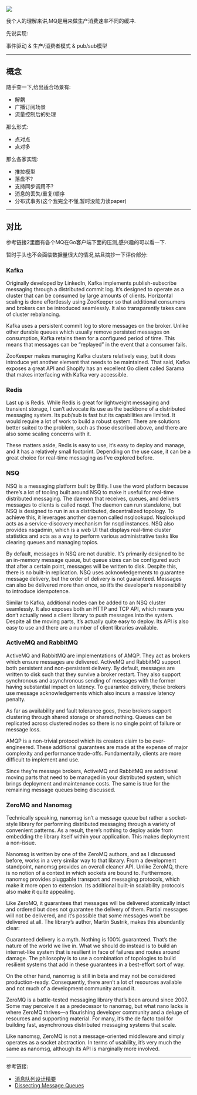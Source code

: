 ![](https://o4dyfn0ef.qnssl.com/image/2016-09-11-message_queue.png?imageView2/2/h/400) 

我个人的理解来讲,MQ是用来做生产消费速率不同的缓冲. 

先说实现: 

事件驱动 & 生产/消费者模式 & pub/sub模型

- - - - -- 

## 概念 

随手查一下,给出适合场景有: 

- 解耦
- 广播订阅场景
- 流量控制后的处理

那么形式: 

- 点对点
- 点对多 

那么各家实现: 

- 推拉模型
- 落盘不?
- 支持同步调用不?
- 消息的丢失/重复/顺序
- 分布式事务(这个我完全不懂,暂时没能力读paper)
 
- - - - -- 

## 对比 

参考链接2里面有各个MQ在Go客户端下面的压测,感兴趣的可以看一下. 

暂时手头也不会面临数据量很大的情况,姑且摘抄一下评价部分: 

### Kafka

Originally developed by LinkedIn, Kafka implements publish-subscribe messaging through a distributed commit log. It’s designed to operate as a cluster that can be consumed by large amounts of clients. Horizontal scaling is done effortlessly using ZooKeeper so that additional consumers and brokers can be introduced seamlessly. It also transparently takes care of cluster rebalancing.

Kafka uses a persistent commit log to store messages on the broker. Unlike other durable queues which usually remove persisted messages on consumption, Kafka retains them for a configured period of time. This means that messages can be “replayed” in the event that a consumer fails.

ZooKeeper makes managing Kafka clusters relatively easy, but it does introduce yet another element that needs to be maintained. That said, Kafka exposes a great API and Shopify has an excellent Go client called Sarama that makes interfacing with Kafka very accessible.

### Redis

Last up is Redis. While Redis is great for lightweight messaging and transient storage, I can’t advocate its use as the backbone of a distributed messaging system. Its pub/sub is fast but its capabilities are limited. It would require a lot of work to build a robust system. There are solutions better suited to the problem, such as those described above, and there are also some scaling concerns with it.

These matters aside, Redis is easy to use, it’s easy to deploy and manage, and it has a relatively small footprint. Depending on the use case, it can be a great choice for real-time messaging as I’ve explored before. 

### NSQ

NSQ is a messaging platform built by Bitly. I use the word platform because there’s a lot of tooling built around NSQ to make it useful for real-time distributed messaging. The daemon that receives, queues, and delivers messages to clients is called nsqd. The daemon can run standalone, but NSQ is designed to run in as a distributed, decentralized topology. To achieve this, it leverages another daemon called nsqlookupd. Nsqlookupd acts as a service-discovery mechanism for nsqd instances. NSQ also provides nsqadmin, which is a web UI that displays real-time cluster statistics and acts as a way to perform various administrative tasks like clearing queues and managing topics.

By default, messages in NSQ are not durable. It’s primarily designed to be an in-memory message queue, but queue sizes can be configured such that after a certain point, messages will be written to disk. Despite this, there is no built-in replication. NSQ uses acknowledgements to guarantee message delivery, but the order of delivery is not guaranteed. Messages can also be delivered more than once, so it’s the developer’s responsibility to introduce idempotence.

Similar to Kafka, additional nodes can be added to an NSQ cluster seamlessly. It also exposes both an HTTP and TCP API, which means you don’t actually need a client library to push messages into the system. Despite all the moving parts, it’s actually quite easy to deploy. Its API is also easy to use and there are a number of client libraries available. 

### ActiveMQ and RabbitMQ

ActiveMQ and RabbitMQ are implementations of AMQP. They act as brokers which ensure messages are delivered. ActiveMQ and RabbitMQ support both persistent and non-persistent delivery. By default, messages are written to disk such that they survive a broker restart. They also support synchronous and asynchronous sending of messages with the former having substantial impact on latency. To guarantee delivery, these brokers use message acknowledgements which also incurs a massive latency penalty.

As far as availability and fault tolerance goes, these brokers support clustering through shared storage or shared nothing. Queues can be replicated across clustered nodes so there is no single point of failure or message loss.

AMQP is a non-trivial protocol which its creators claim to be over-engineered. These additional guarantees are made at the expense of major complexity and performance trade-offs. Fundamentally, clients are more difficult to implement and use.

Since they’re message brokers, ActiveMQ and RabbitMQ are additional moving parts that need to be managed in your distributed system, which brings deployment and maintenance costs. The same is true for the remaining message queues being discussed. 


### ZeroMQ and Nanomsg

Technically speaking, nanomsg isn’t a message queue but rather a socket-style library for performing distributed messaging through a variety of convenient patterns. As a result, there’s nothing to deploy aside from embedding the library itself within your application. This makes deployment a non-issue.

Nanomsg is written by one of the ZeroMQ authors, and as I discussed before, works in a very similar way to that library. From a development standpoint, nanomsg provides an overall cleaner API. Unlike ZeroMQ, there is no notion of a context in which sockets are bound to. Furthermore, nanomsg provides pluggable transport and messaging protocols, which make it more open to extension. Its additional built-in scalability protocols also make it quite appealing.

Like ZeroMQ, it guarantees that messages will be delivered atomically intact and ordered but does not guarantee the delivery of them. Partial messages will not be delivered, and it’s possible that some messages won’t be delivered at all. The library’s author, Martin Sustrik, makes this abundantly clear:

Guaranteed delivery is a myth. Nothing is 100% guaranteed. That’s the nature of the world we live in. What we should do instead is to build an internet-like system that is resilient in face of failures and routes around damage.
The philosophy is to use a combination of topologies to build resilient systems that add in these guarantees in a best-effort sort of way.

On the other hand, nanomsg is still in beta and may not be considered production-ready. Consequently, there aren’t a lot of resources available and not much of a development community around it.

ZeroMQ is a battle-tested messaging library that’s been around since 2007. Some may perceive it as a predecessor to nanomsg, but what nano lacks is where ZeroMQ thrives—a flourishing developer community and a deluge of resources and supporting material. For many, it’s the de facto tool for building fast, asynchronous distributed messaging systems that scale.

Like nanomsg, ZeroMQ is not a message-oriented middleware and simply operates as a socket abstraction. In terms of usability, it’s very much the same as nanomsg, although its API is marginally more involved.

- - - - -- 

参考链接: 

- [消息队列设计精要](http://tech.meituan.com/mq-design.html)
- [Dissecting Message Queues](http://bravenewgeek.com/dissecting-message-queues/)
